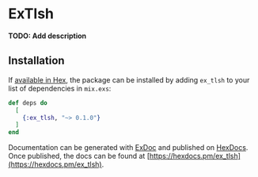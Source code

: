 # ExTlsh

**TODO: Add description**

## Installation

If [available in Hex](https://hex.pm/docs/publish), the package can be installed
by adding `ex_tlsh` to your list of dependencies in `mix.exs`:

```elixir
def deps do
  [
    {:ex_tlsh, "~> 0.1.0"}
  ]
end
```

Documentation can be generated with [ExDoc](https://github.com/elixir-lang/ex_doc)
and published on [HexDocs](https://hexdocs.pm). Once published, the docs can
be found at [https://hexdocs.pm/ex_tlsh](https://hexdocs.pm/ex_tlsh).

